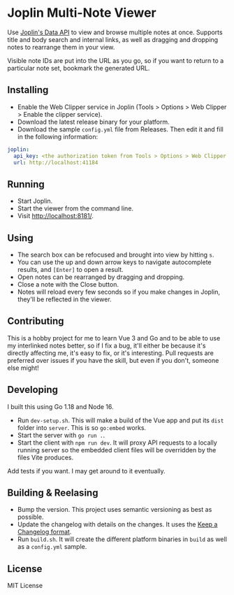 # Joplin Multi-Note Viewer

Use [Joplin's Data API](https://joplinapp.org/api/references/rest_api/) to
view and browse multiple notes at once. Supports title and body search and internal
links, as well as dragging and dropping notes to rearrange them in your view.

Visible note IDs are put into the URL as you go, so if you want to return to a
particular note set, bookmark the generated URL.

## Installing

* Enable the Web Clipper service in Joplin (Tools > Options > Web Clipper > Enable the clipper service).
* Download the latest release binary for your platform.
* Download the sample `config.yml` file from Releases. Then edit it and
  fill in the following information:

```yaml
joplin:
  api_key: <the authorization token from Tools > Options > Web Clipper > Advanced Options>
  url: http://localhost:41184
```

## Running

* Start Joplin.
* Start the viewer from the command line.
* Visit [http://localhost:8181/](http://localhost:8181).

## Using

* The search box can be refocused and brought into view by hitting `s`.
* You can use the up and down arrow keys to navigate autocomplete results,
  and `[Enter]` to open a result.
* Open notes can be rearranged by dragging and dropping.
* Close a note with the Close button.
* Notes will reload every few seconds so if you make changes in Joplin,
  they'll be reflected in the viewer.

## Contributing

This is a hobby project for me to learn Vue 3 and Go and to be able to use my
interlinked notes better, so if I fix a bug, it'll either be because it's
directly affecting me, it's easy to fix, or it's interesting. Pull
requests are preferred over issues if you have the skill, but even if you
don't, someone else might!

## Developing

I built this using Go 1.18 and Node 16.

* Run `dev-setup.sh`. This will make a build of the Vue app and put its
  `dist` folder into `server`. This is so `go:embed` works.
* Start the server with `go run .`.
* Start the client with `npm run dev`. It will proxy API requests to a locally
  running server so the embedded client files will be overridden by the files
  Vite produces.

Add tests if you want. I may get around to it eventually.

## Building & Reelasing

* Bump the version. This project uses semantic versioning as best as possible.
* Update the changelog with details on the changes. It uses the
  [Keep a Changelog format](https://raw.githubusercontent.com/olivierlacan/keep-a-changelog/main/CHANGELOG.md).
* Run `build.sh`. It will create the different platform binaries in `build` as
  well as a `config.yml` sample.

## License

MIT License
